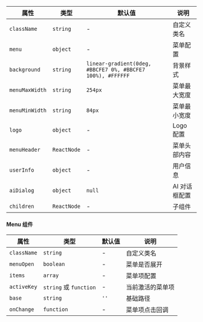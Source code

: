 | 属性 | 类型 | 默认值 | 说明 |
|------|------|--------|------|
| `className` | `string` | - | 自定义类名 |
| `menu` | `object` | - | 菜单配置 |
| `background` | `string` | `linear-gradient(0deg, #BBCFE7 0%, #BBCFE7 100%), #FFFFFF` | 背景样式 |
| `menuMaxWidth` | `string` | `254px` | 菜单最大宽度 |
| `menuMinWidth` | `string` | `84px` | 菜单最小宽度 |
| `logo` | `object` | - | Logo 配置 |
| `menuHeader` | `ReactNode` | - | 菜单头部内容 |
| `userInfo` | `object` | - | 用户信息 |
| `aiDialog` | `object` | `null` | AI 对话框配置 |
| `children` | `ReactNode` | - | 子组件 |

#### Menu 组件

| 属性 | 类型 | 默认值 | 说明 |
|------|------|--------|------|
| `className` | `string` | - | 自定义类名 |
| `menuOpen` | `boolean` | - | 菜单是否展开 |
| `items` | `array` | - | 菜单项配置 |
| `activeKey` | `string` 或 `function` | - | 当前激活的菜单项 |
| `base` | `string` | `''` | 基础路径 |
| `onChange` | `function` | - | 菜单项点击回调 |